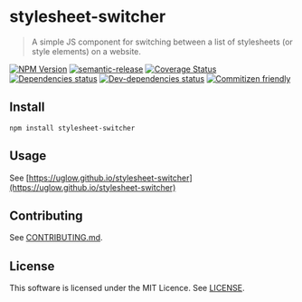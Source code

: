 <!--[RM_HEADING]-->
# stylesheet-switcher

<!--[]-->
<!--[RM_DESCRIPTION]-->
> A simple JS component for switching between a list of stylesheets (or style elements) on a website.

<!--[]-->

<!--[RM_BADGES]-->
[![NPM Version](https://img.shields.io/npm/v/stylesheet-switcher.svg?style=flat-square)](http://npm.im/stylesheet-switcher)
[![semantic-release](https://img.shields.io/badge/%20%20%F0%9F%93%A6%F0%9F%9A%80-semantic--release-e10079.svg)](https://github.com/semantic-release/semantic-release)
[![Coverage Status](https://coveralls.io/repos/github/uglow/stylesheet-switcher/badge.svg?branch=master)](https://coveralls.io/github/uglow/stylesheet-switcher?branch=master)
[![Dependencies status](https://david-dm.org/uglow/stylesheet-switcher/status.svg?theme=shields.io)](https://david-dm.org/uglow/stylesheet-switcher#info=dependencies)
[![Dev-dependencies status](https://david-dm.org/uglow/stylesheet-switcher/dev-status.svg?theme=shields.io)](https://david-dm.org/uglow/stylesheet-switcher#info=devDependencies)
[![Commitizen friendly](https://img.shields.io/badge/commitizen-friendly-brightgreen.svg)](http://commitizen.github.io/cz-cli/)


<!--[]-->

<!--[RM_INSTALL]-->
## Install

    npm install stylesheet-switcher

<!--[]-->

## Usage

See [https://uglow.github.io/stylesheet-switcher](https://uglow.github.io/stylesheet-switcher)

<!--[RM_CONTRIBUTING]-->
## Contributing

See [CONTRIBUTING.md](CONTRIBUTING.md).


<!--[]-->

<!--[RM_LICENSE]-->
## License

This software is licensed under the MIT Licence. See [LICENSE](LICENSE).

<!--[]-->

